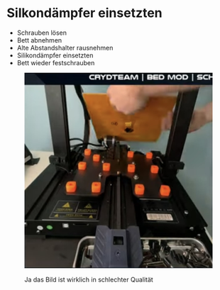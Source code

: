 # Silkondämpfer einsetzten

* Schrauben lösen
* Bett abnehmen
* Alte Abstandshalter rausnehmen
* Silikondämpfer einsetzten
* Bett wieder festschrauben

<figure><img src="../../../../../.gitbook/assets/IMG_8637.jpg" alt=""><figcaption><p>Ja das Bild ist wirklich in schlechter Qualität</p></figcaption></figure>
